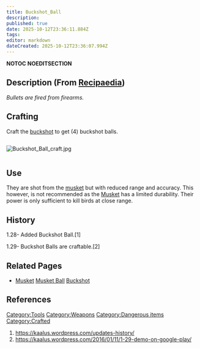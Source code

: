 ```yaml
---
title: Buckshot_Ball
description: 
published: true
date: 2025-10-12T23:36:11.884Z
tags: 
editor: markdown
dateCreated: 2025-10-12T23:36:07.994Z
---
```


__NOTOC__ __NOEDITSECTION__

## Description (From [Recipaedia](.. "wikilink"))

*Bullets are fired from firearms.*

## Crafting

Craft the [buckshot](buckshot "wikilink") to get (4) buckshot balls.

<div style="overflow: hidden">

![Buckshot_Ball_craft.jpg](Buckshot_Ball_craft.jpg
"Buckshot_Ball_craft.jpg")

</div>

## Use

They are shot from the [musket](musket "wikilink") but with reduced
range and accuracy. This however, is not recommended as the
[Musket](Musket.md "wikilink") has a limited durability. Their power is
only sufficient to kill birds at close range.

## History

1.28- Added Buckshot Ball.\[1\]

1.29- Buckshot Balls are craftable.\[2\]

## Related Pages

  -
    [Musket](Musket.md "wikilink")
    [Musket Ball](Musket_Ball.md "wikilink")
    [Buckshot](Buckshot.md "wikilink")

## References

<references/>

[Category:Tools](Category:Tools "wikilink")
[Category:Weapons](Category:Weapons "wikilink") [Category:Dangerous
items](Category:Dangerous_items "wikilink")
[Category:Crafted](Category:Crafted "wikilink")

1.  <https://kaalus.wordpress.com/updates-history/>
2.  <https://kaalus.wordpress.com/2016/01/11/1-29-demo-on-google-play/>